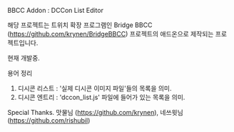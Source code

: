 BBCC Addon : DCCon List Editor



해당 프로젝트는 트위치 확장 프로그램인 Bridge BBCC (https://github.com/krynen/BridgeBBCC) 프로젝트의 애드온으로 제작되는 프로젝트입니다.

현재 개발중.


용어 정리
1. 디시콘 리스트 : '실제 디시콘 이미지 파일'들의 목록을 의미.
2. 디시콘 엔트리 : 'dccon_list.js' 파일에 들어가 있는 목록을 의미.





Special Thanks.
맛물님 (https://github.com/krynen), 네쓰윗님 (https://github.com/rishubil)
